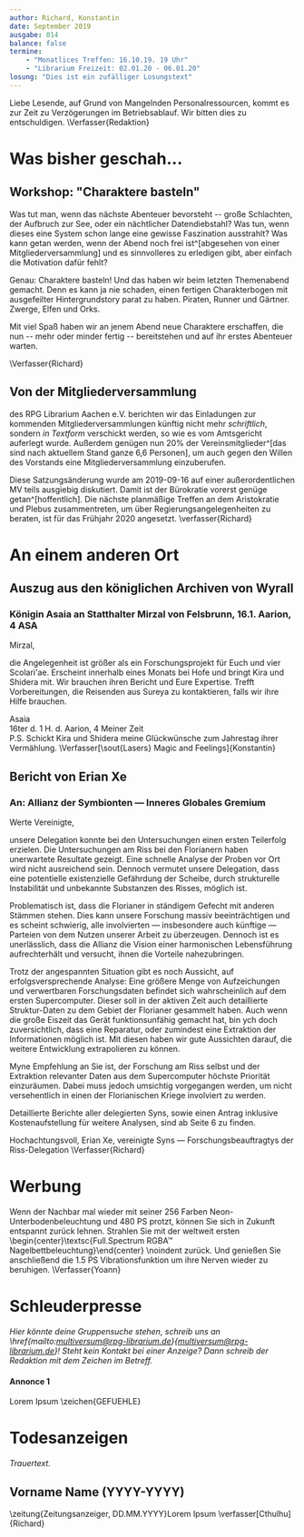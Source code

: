 ```yaml
---
author: Richard, Konstantin
date: September 2019
ausgabe: 014
balance: false
termine:
    - "Monatlices Treffen: 16.10.19. 19 Uhr"
    - "Librarium Freizeit: 02.01.20 - 06.01.20"
losung: "Dies ist ein zufälliger Losungstext"
---
```


Liebe Lesende, auf Grund von Mangelnden Personalressourcen, kommt es zur Zeit zu Verzögerungen im Betriebsablauf. Wir bitten dies zu entschuldigen.
\Verfasser{Redaktion}

# Was bisher geschah...
## Workshop: "Charaktere basteln"
Was tut man, wenn das nächste Abenteuer bevorsteht -- große Schlachten, der Aufbruch zur See, oder ein nächtlicher Datendiebstahl?
Was tun, wenn dieses eine System schon lange eine gewisse Faszination ausstrahlt?
Was kann getan werden, wenn der Abend noch frei ist^[abgesehen von einer Mitgliederversammlung] und es sinnvolleres zu erledigen gibt, aber einfach die Motivation dafür fehlt?

Genau: Charaktere basteln!
Und das haben wir beim letzten Themenabend gemacht.
Denn es kann ja nie schaden, einen fertigen Charakterbogen mit ausgefeilter Hintergrundstory parat zu haben.
Piraten, Runner und Gärtner.
Zwerge, Elfen und Orks.

Mit viel Spaß haben wir an jenem Abend neue Charaktere erschaffen, die nun -- mehr oder minder fertig -- bereitstehen und auf ihr erstes Abenteuer warten.
<!-- Besonders hat uns gefreut, auch zu diesem Themenabend wieder neue Gesichter begrüßen zu dürfen. -->
\Verfasser{Richard}

## Von der Mitgliederversammlung
des RPG Librarium Aachen e.V. berichten wir das Einladungen zur kommenden Mitgliederversammlungen künftig nicht mehr _schriftlich_, sondern _in Textform_ verschickt werden, so wie es vom Amtsgericht auferlegt wurde.
Außerdem genügen nun 20% der Vereinsmitglieder^[das sind nach aktuellem Stand ganze 6,6 Personen], um auch gegen den Willen des Vorstands eine Mitgliederversammlung einzuberufen.

Diese Satzungsänderung wurde am 2019-09-16 auf einer außerordentlichen MV teils ausgiebig diskutiert. Damit ist der Bürokratie vorerst genüge getan^[hoffentlich]. Die nächste planmäßige Treffen an dem Aristokratie und Plebus zusammentreten, um über Regierungsangelegenheiten zu beraten, ist für das Frühjahr 2020 angesetzt.
\verfasser{Richard}

# An einem anderen Ort
## Auszug aus den königlichen Archiven von Wyrall
### Königin Asaia an Statthalter Mirzal von Felsbrunn, 16.1. Aarion, 4 ASA
Mirzal,

die Angelegenheit ist größer als ein Forschungsprojekt für Euch und vier Scolari'ae. Erscheint innerhalb eines Monats bei Hofe und bringt Kira und Shidera mit. Wir brauchen ihren Bericht und Eure Expertise. Trefft Vorbereitungen, die Reisenden aus Sureya zu kontaktieren, falls wir ihre Hilfe brauchen.

Asaia  
16ter d. 1 H. d. Aarion, 4 Meiner Zeit  
P.S. Schickt Kira und Shidera meine Glückwünsche zum Jahrestag ihrer Vermählung.
\Verfasser[\sout{Lasers} Magic and Feelings]{Konstantin}

## Bericht von Erian Xe
### An: Allianz der Symbionten — Inneres Globales Gremium
Werte Vereinigte,

unsere Delegation konnte bei den Untersuchungen einen ersten Teilerfolg erzielen. Die Untersuchungen am Riss bei den Florianern haben unerwartete Resultate gezeigt. Eine schnelle Analyse der Proben vor Ort wird nicht ausreichend sein. Dennoch vermutet unsere Delegation, dass eine potentielle existenzielle Gefährdung der Scheibe, durch strukturelle Instabilität und unbekannte Substanzen des Risses, möglich ist.

Problematisch ist, dass die Florianer in ständigem Gefecht mit anderen Stämmen stehen. Dies kann unsere Forschung massiv beeinträchtigen und es scheint schwierig, alle involvierten — insbesondere auch künftige — Parteien von dem Nutzen unserer Arbeit zu überzeugen. Dennoch ist es unerlässlich, dass die Allianz die Vision einer harmonischen Lebensführung aufrechterhält und versucht, ihnen die Vorteile nahezubringen.

Trotz der angespannten Situation gibt es noch Aussicht, auf erfolgsversprechende Analyse: Eine größere Menge von Aufzeichungen und verwertbaren Forschungsdaten befindet sich wahrscheinlich auf dem ersten Supercomputer. Dieser soll in der aktiven Zeit auch detaillierte Struktur-Daten zu dem Gebiet der Florianer gesammelt haben. Auch wenn die große Eiszeit das Gerät funktionsunfähig gemacht hat, bin ych doch zuversichtlich, dass eine Reparatur, oder zumindest eine Extraktion der Informationen möglich ist. Mit diesen haben wir gute Aussichten darauf, die weitere Entwicklung extrapolieren zu können.

Myne Empfehlung an Sie ist, der Forschung am Riss selbst und der Extraktion relevanter Daten aus dem Supercomputer höchste Priorität einzuräumen. Dabei muss jedoch umsichtig vorgegangen werden, um nicht versehentlich in einen der Florianischen Kriege involviert zu werden.

Detaillierte Berichte aller delegierten Syns, sowie einen Antrag inklusive Kostenaufstellung für weitere Analysen, sind ab Seite 6 zu finden.

Hochachtungsvoll,
Erian Xe, vereinigte Syns — Forschungsbeauftragtys der Riss-Delegation
\Verfasser{Richard}

# Werbung
Wenn der Nachbar mal wieder mit seiner 256 Farben Neon-Unterbodenbeleuchtung und 480 PS protzt, können Sie sich in Zukunft entspannt zurück lehnen.
Strahlen Sie mit der weltweit ersten
\begin{center}\textsc{Full.Spectrum RGBA™ Nagelbettbeleuchtung}\end{center} \noindent
zurück. Und genießen Sie anschließend die 1.5 PS Vibrationsfunktion um ihre Nerven wieder zu beruhigen.
\Verfasser{Yoann}

<!--
Verschönern sie ihre neuen Full.Spectrum™ Nagelbetten mit der
\begin{center}\textsc{Fluzz+},\end{center} \noindent Flusellackkollektion und verbessern sie den Tragekomfort. Ob nun 100% biologisch abbaubares Ökotexflusen oder südamerikanische Fossilflusen, die neue Fluzz+ Kollektion lässt keinen Wunsch unerfüllt.  
-->



# Schleuderpresse
*Hier könnte deine Gruppensuche stehen, schreib uns an \href{mailto:multiversum@rpg-librarium.de}{multiversum@rpg-librarium.de}! Steht kein Kontakt bei einer Anzeige? Dann schreib der Redaktion mit dem Zeichen im Betreff.*

#### Annonce 1
Lorem Ipsum
\zeichen{GEFUEHLE}

# Todesanzeigen
*Trauertext.*

## Vorname Name (YYYY-YYYY)
\zeitung{Zeitungsanzeiger, DD.MM.YYYY}Lorem Ipsum
\verfasser[Cthulhu]{Richard}
